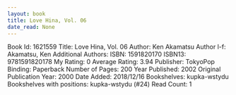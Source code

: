 ```yaml
---
layout: book
title: Love Hina, Vol. 06
date_read: None
---
```


Book Id: 1621559
Title: Love Hina, Vol. 06
Author: Ken Akamatsu
Author l-f: Akamatsu, Ken
Additional Authors: 
ISBN: 1591820170
ISBN13: 9781591820178
My Rating: 0
Average Rating: 3.94
Publisher: TokyoPop
Binding: Paperback
Number of Pages: 200
Year Published: 2002
Original Publication Year: 2000
Date Added: 2018/12/16
Bookshelves: kupka-wstydu
Bookshelves with positions: kupka-wstydu (#24)
Read Count: 1

